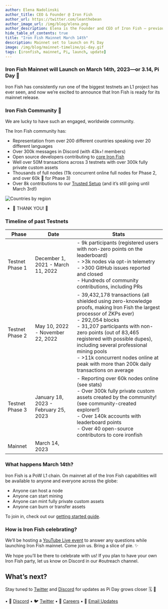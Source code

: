 ```yaml
---
author: Elena Nadolinski
author_title: CEO & Founder @ Iron Fish
author_url: https://twitter.com/leanthebean
author_image_url: /img/blog/elena.png
author_description: Elena is the Founder and CEO of Iron Fish — previously worked at Airbnb, Tilt, and Microsoft. Fell down the cryptocurrency rabbit hole in 2017. Really didn't want her insurance to know she eats pizza.
hide_table_of_contents: true
title: "Iron Fish Mainnet March 14th"
description: Mainnet set to launch on Pi Day
image: /img/blog/mainnet-timeline/pi-day.gif
tags: [ironfish, mainnet, Pi, launch, update]
---
```



### Iron Fish Mainnet will Launch on March 14th, 2023—or 3.14, Pi Day 🍰

Iron Fish has consistently run one of the biggest testnets an L1 project has ever seen, and now we’re excited to announce that Iron Fish is ready for its mainnet release.

### Iron Fish Community 💖

We are lucky to have such an engaged, worldwide community.

The Iron Fish community has:

-   Representation from over 200 different countries speaking over 20 different languages
-   Over 300k messages in Discord (with 43k+! members)
-   Open source developers contributing to [core Iron Fish](https://github.com/iron-fish/ironfish)
-   Well over 50M transactions across 3 testnets with over 300k fully private custom assets
-   Thousands of full nodes (11k concurrent online full nodes for Phase 2, and over 60k 🫣 for Phase 3)
-   Over 8k contributions to our [Trusted Setup](https://ironfish.network/blog/2023/02/13/trusted-setup-ceremony) (and it’s still going until March 3rd!)

![Countries by region](/img/blog/mainnet-timeline/countries.png)

- 🙌 THANK YOU! 🙌

### Timeline of past Testnets

| Phase | Date | Stats |
|---|---|---|
| Testnet Phase 1 | December 1, 2021 - March 11, 2022 | - 9k participants (registered users with non-zero points on the leaderboard)<br>- >3k nodes via opt-in telemetry <br>- >300 GitHub issues reported and closed<br>- Hundreds of community contributions, including PRs |
| Testnet Phase 2 | May 10, 2022 - November 22, 2022 | - 39,432,178 transactions (all shielded using zero-knowledge proofs, making Iron Fish the largest processor of ZKPs ever) <br>- 292,054 blocks<br>- 31,207 participants with non-zero points (out of 83,465 registered with possible dupes), including several professional mining pools <br>- >11k concurrent nodes online at peak with more than 200k daily transactions on average |
| Testnet Phase 3 | January 18, 2023 - February 25, 2023 | - Reporting over 60k nodes online (see stats)<br>- Over 300k fully private custom assets created by the community! (see community-created explorer!)<br>- Over 140k accounts with leaderboard points <br>- Over 40 open-source contributors to core ironfish |
| Mainnet | March 14, 2023 |  |                      |                                                                                                                                                                                                                                                                                                                                                                                       |
### What happens March 14th?

Iron Fish is a PoW L1 chain. On mainnet all of the Iron Fish capabilities will be available to anyone and everyone across the globe:

-   Anyone can host a node
-   Anyone can start mining
-   Anyone can mint fully private custom assets
-   Anyone can burn or transfer assets

To join in, check out our [getting started guide](https://www.ironfish.network/docs/onboarding/iron-fish-tutorial).

### How is Iron Fish celebrating?

We’ll be hosting a [YouTube Live event](https://youtube.com/live/G5nVp5r0EuE?feature=share) to answer any questions while launching Iron Fish mainnet. Come join us. Bring a slice of pie. ✨

We hope you’ll be there to celebrate with us! If you plan to have your own Iron Fish party, let us know on Discord in our #outreach channel.

## What’s next?

Stay tuned to [Twitter](https://twitter.com/ironfishcrypto) and [Discord](https://discord.ironfish.network/) for updates as Pi Day grows closer 🗓️ 👀

• 🎤 [Discord](https://discord.ironfish.network)
• 🐦 [Twitter](https://twitter.com/ironfishcrypto)
• 🚀 [Careers](https://ironfish.network/careers)
• 📧 [Email Updates](https://ironfish.network/#email-signup)
